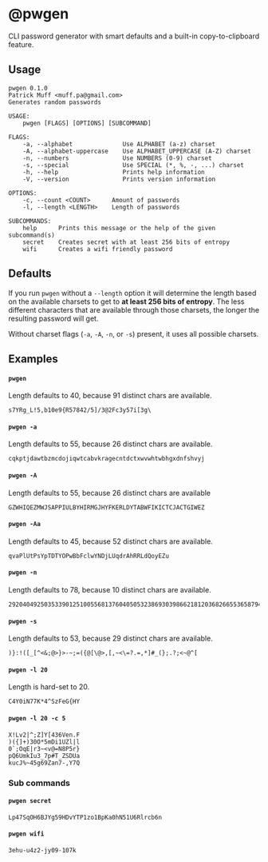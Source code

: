 # @pwgen

CLI password generator with smart defaults and a built-in copy-to-clipboard feature.

## Usage

```
pwgen 0.1.0
Patrick Muff <muff.pa@gmail.com>
Generates random passwords

USAGE:
    pwgen [FLAGS] [OPTIONS] [SUBCOMMAND]

FLAGS:
    -a, --alphabet              Use ALPHABET (a-z) charset
    -A, --alphabet-uppercase    Use ALPHABET_UPPERCASE (A-Z) charset
    -n, --numbers               Use NUMBERS (0-9) charset
    -s, --special               Use SPECIAL (*, %, -, ...) charset
    -h, --help                  Prints help information
    -V, --version               Prints version information

OPTIONS:
    -c, --count <COUNT>      Amount of passwords
    -l, --length <LENGTH>    Length of passwords

SUBCOMMANDS:
    help      Prints this message or the help of the given subcommand(s)
    secret    Creates secret with at least 256 bits of entropy
    wifi      Creates a wifi friendly password
```

## Defaults

If you run `pwgen` without a `--length` option it will determine the length based on the available charsets to get to **at least 256 bits of entropy**. The less different characters that are available through those charsets, the longer the resulting password will get.

Without charset flags (`-a`, `-A`, `-n`, or `-s`) present, it uses all possible charsets.

## Examples

#### `pwgen`

Length defaults to 40, because 91 distinct chars are available.

```
s7YRg_L!5,b10e9{R57842/5]/3@2Fc3y57i[3g\
```

#### `pwgen -a`

Length defaults to 55, because 26 distinct chars are available.

```
cqkptjdawtbzmcdojiqwtcabvkragecntdctxwvwhtwbhgxdnfshvyj
```

#### `pwgen -A`

Length defaults to 55, because 26 distinct chars are available

```
GZWHIQEZMWJSAPPIULBYHIRMGJHYFKERLDYTABWFIKICTCJACTGIWEZ
```

#### `pwgen -Aa`

Length defaults to 45, because 52 distinct chars are available.

```
qvaPlUtPsYpTDTYOPwBbFclwYNDjLUqdrAhRRLdQoyEZu
```

#### `pwgen -n`

Length defaults to 78, because 10 distinct chars are available.

```
292040492503533901251005568137604050532386930398662181203682665536587940100830
```

#### `pwgen -s`

Length defaults to 53, because 29 distinct chars are available.

```
)}:!([_[^<&;@>}>-~;=({@[\@>,[,~<\=?.=,*]#_(};.?;<~@^[
```

#### `pwgen -l 20`

Length is hard-set to 20.

```
C4Y0iN77K*4^SzFeG{HY
```

#### `pwgen -l 20 -c 5`

```
X!Lv2|^;Z]Y[436Ven.F
)({]+)30O*5mDi1UZl|l
0`;OqE|r3~<v@=N8P5r}
pQ6UmkIu3_7p#T_ZSDUa
kucJ%~45g69Zan7-,Y7Q
```

### Sub commands

#### `pwgen secret`

```
Lp47SqOH6BJYg59HDvYTP1zo1BpKa0hN51U6Rlrcb6n
```

#### `pwgen wifi`

```
3ehu-u4z2-jy09-107k
```
